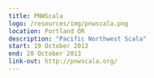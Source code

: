 ```yaml
---
title: PNWScala
logo: /resources/img/pnwscala.png
location: Portland OR
description: "Pacific Northwest Scala"
start: 19 October 2013
end: 20 October 2013
link-out: http://pnwscala.org/
---
```

